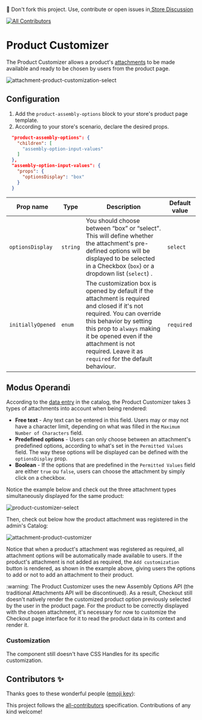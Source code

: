 📢 Don't fork this project. Use, contribute or open issues in<a href="https://github.com/vtex-apps/store-discussion"> Store Discussion</a>
<!-- ALL-CONTRIBUTORS-BADGE:START - Do not remove or modify this section -->
[![All Contributors](https://img.shields.io/badge/all_contributors-0-orange.svg?style=flat-square)](#contributors-)
<!-- ALL-CONTRIBUTORS-BADGE:END -->
    
# Product Customizer

The Product Customizer allows a product's [attachments](https://help.vtex.com/tutorial/o-que-e-um-anexo--aGICk0RVbqKg6GYmQcWUm) to be made available and ready to be chosen by users from the product page. 

![attachment-product-customization-select](https://user-images.githubusercontent.com/52087100/65711995-707f6e00-e06c-11e9-8faa-43aecfed3e51.png)

## Configuration 

1. Add the `product-assembly-options` block to your store's product page template.
2. According to your store's scenario, declare the desired props.

```json
  "product-assembly-options": {
    "children": [
      "assembly-option-input-values"
    ]
  },
  "assembly-option-input-values": {
    "props": {
      "optionsDisplay": "box"
    }
  }
```

| Prop name | Type | Description | Default value |
|--------------|--------|--------------| --------|
| `optionsDisplay` | `string` | You should choose between “box” or “select”. This will define whether the attachment's pre-defined options will be displayed to be selected in a Checkbox (`box`) or a dropdown list (`select`) . | `select` |
| `initiallyOpened` | `enum` | The customization box is opened by default if the attachment is required and closed if it's not required. You can override this behavior by setting this prop to `always` making it be opened even if the attachment is not required. Leave it as `required` for the default behaviour. | `required` |

## Modus Operandi

According to the [data entry](https://help.vtex.com/tutorial/adding-an-attachment?locale=en) in the catalog, the Product Customizer takes 3 types of attachments into account when being rendered:

-  **Free text** - Any text can be entered in this field. Users may or may not have a character limit, depending on what was filled in the `Maximum Number of Characters` field.
  - **Predefined options**  - Users can only choose between an attachment's predefined options, according to what's set in the `Permitted Values` field. The way these options will be displayed can be defined with the `optionsDisplay` prop.
 -  **Boolean** -  If the options that are predefined in the `Permitted Values` field are either `true` ou `false`, users can choose the attachment by simply click on a checkbox.
 
Notice the example below and check out the three attachment types simultaneously displayed for the same product:

![product-customizer-select](https://user-images.githubusercontent.com/52087100/65720836-32d81080-e07f-11e9-9782-0f5a2e6934f0.png)

Then, check out below how the product attachment was registered in the admin's Catalog: 

![attachment-product-customizer](https://user-images.githubusercontent.com/52087100/65720878-471c0d80-e07f-11e9-8267-27c35fb4c6b4.png)

Notice that when a product's attachment was registered as required, all attachment options will be automatically made available to users. If the product's attachment is not added as required, the `Add customization` button is rendered, as shown in the example above, giving users the options to add or not to add an attachment to their product.

<div class="alert alert-warning">
:warning: The Product Customizer uses the new Assembly Options API (the traditional Attachments API will be discontinued).  As a result, Checkout still doesn't natively render the customized product option previously selected by the user in the product page. For the product to be correctly displayed with the chosen attachment, it's necessary for now to customize the Checkout page interface for it to read the product data in its context and render it.
</div>

### Customization

The component still doesn't have CSS Handles for its specific customization.

## Contributors ✨

Thanks goes to these wonderful people ([emoji key](https://allcontributors.org/docs/en/emoji-key)):

<!-- ALL-CONTRIBUTORS-LIST:START - Do not remove or modify this section -->
<!-- prettier-ignore-start -->
<!-- markdownlint-disable -->
<!-- markdownlint-enable -->
<!-- prettier-ignore-end -->
<!-- ALL-CONTRIBUTORS-LIST:END -->

This project follows the [all-contributors](https://github.com/all-contributors/all-contributors) specification. Contributions of any kind welcome!
